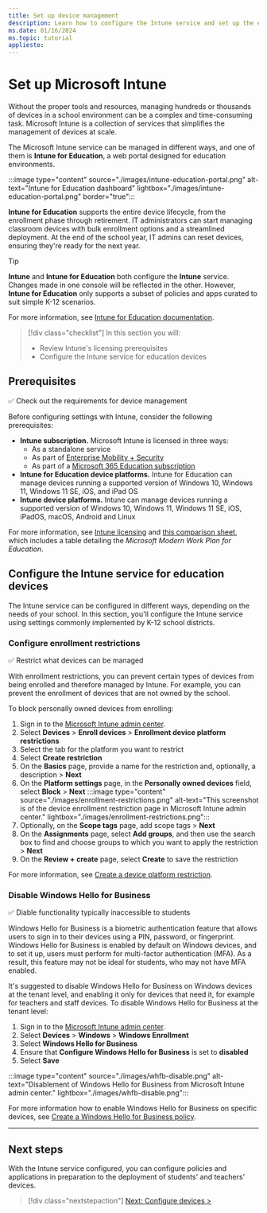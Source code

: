 ```yaml
---
title: Set up device management
description: Learn how to configure the Intune service and set up the environment for education.
ms.date: 01/16/2024
ms.topic: tutorial
appliesto:
---
```


# Set up Microsoft Intune

Without the proper tools and resources, managing hundreds or thousands of devices in a school environment can be a complex and time-consuming task. Microsoft Intune is a collection of services that simplifies the management of devices at scale.

The Microsoft Intune service can be managed in different ways, and one of them is **Intune for Education**, a web portal designed for education environments.

:::image type="content" source="./images/intune-education-portal.png" alt-text="Intune for Education dashboard" lightbox="./images/intune-education-portal.png" border="true":::

**Intune for Education** supports the entire device lifecycle, from the enrollment phase through retirement. IT administrators can start managing classroom devices with bulk enrollment options and a streamlined deployment. At the end of the school year, IT admins can reset devices, ensuring they're ready for the next year.

> [!TIP]
> **Intune** and **Intune for Education** both configure the **Intune** service. Changes made in one console will be reflected in the other. However, **Intune for Education** only supports a subset of policies and apps curated to suit simple K-12 scenarios.

For more information, see [Intune for Education documentation][INT-1].

> [!div class="checklist"]
>In this section you will:
>
> - Review Intune's licensing prerequisites
> - Configure the Intune service for education devices

## Prerequisites

✅ Check out the requirements for device management

Before configuring settings with Intune, consider the following prerequisites:

- **Intune subscription.** Microsoft Intune is licensed in three ways:
  - As a standalone service
  - As part of [Enterprise Mobility + Security][MSFT-1]
  - As part of a [Microsoft 365 Education subscription][MSFT-2]
- **Intune for Education device platforms.** Intune for Education can manage devices running a supported version of Windows 10, Windows 11, Windows 11 SE, iOS, and iPad OS
- **Intune device platforms.** Intune can manage devices running a supported version of Windows 10, Windows 11, Windows 11 SE, iOS, iPadOS, macOS, Android and Linux

For more information, see [Intune licensing][MEM-1] and [this comparison sheet][MSFT-3], which includes a table detailing the *Microsoft Modern Work Plan for Education*.

## Configure the Intune service for education devices

The Intune service can be configured in different ways, depending on the needs of your school. In this section, you'll configure the Intune service using settings commonly implemented by K-12 school districts.

### Configure enrollment restrictions

✅ Restrict what devices can be managed

With enrollment restrictions, you can prevent certain types of devices from being enrolled and therefore managed by Intune. For example, you can prevent the enrollment of devices that are not owned by the school.

To block personally owned devices from enrolling:

1. Sign in to the [Microsoft Intune admin center](https://go.microsoft.com/fwlink/?linkid=2109431).
1. Select **Devices** > **Enroll devices** > **Enrollment device platform restrictions**
1. Select the tab for the platform you want to restrict
1. Select **Create restriction**
1. On the **Basics** page, provide a name for the restriction and, optionally, a description > **Next**
1. On the **Platform settings** page, in the **Personally owned devices** field, select **Block** > **Next**
    :::image type="content" source="./images/enrollment-restrictions.png" alt-text="This screenshot is of the device enrollment restriction page in Microsoft Intune admin center." lightbox="./images/enrollment-restrictions.png":::
1. Optionally, on the **Scope tags** page, add scope tags > **Next**
1. On the **Assignments** page, select **Add groups**, and then use the search box to find and choose groups to which you want to apply the restriction > **Next**
1. On the **Review + create** page, select **Create** to save the restriction

For more information, see [Create a device platform restriction][MEM-2].

### Disable Windows Hello for Business

✅ Diable functionality typically inaccessible to students

Windows Hello for Business is a biometric authentication feature that allows users to sign in to their devices using a PIN, password, or fingerprint. Windows Hello for Business is enabled by default on Windows devices, and to set it up, users must perform for multi-factor authentication (MFA). As a result, this feature may not be ideal for students, who may not have MFA enabled.

It's suggested to disable Windows Hello for Business on Windows devices at the tenant level, and enabling it only for devices that need it, for example for teachers and staff devices.
To disable Windows Hello for Business at the tenant level:

1. Sign in to the [Microsoft Intune admin center](https://go.microsoft.com/fwlink/?linkid=2109431).
1. Select **Devices** > **Windows** > **Windows Enrollment**
1. Select **Windows Hello for Business**
1. Ensure that **Configure Windows Hello for Business** is set to **disabled**
1. Select **Save**

:::image type="content" source="./images/whfb-disable.png" alt-text="Disablement of Windows Hello for Business from Microsoft Intune admin center." lightbox="./images/whfb-disable.png":::

For more information how to enable Windows Hello for Business on specific devices, see [Create a Windows Hello for Business policy][MEM-4].

---

## Next steps

With the Intune service configured, you can configure policies and applications in preparation to the deployment of students' and teachers' devices.

> [!div class="nextstepaction"]
> [Next: Configure devices >](configure-devices-overview.md)

<!-- Reference links in article -->

[MEM-1]: /mem/intune/fundamentals/licenses
[MEM-2]: /mem/intune/enrollment/enrollment-restrictions-set
[MEM-4]: /mem/intune/protect/windows-hello#create-a-windows-hello-for-business-policy

[INT-1]: /intune-education/what-is-intune-for-education

[MSFT-1]: https://www.microsoft.com/microsoft-365/enterprise-mobility-security
[MSFT-2]: https://www.microsoft.com/licensing/product-licensing/microsoft-365-education
[MSFT-3]: https://edudownloads.azureedge.net/msdownloads/Microsoft-Modern-Work-Plan-Comparison-Education_11-2021.pdf